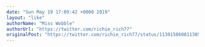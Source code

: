 ```yaml
---
date: "Sun May 19 17:09:42 +0000 2019"
layout: "like"
authorName: "Miss Wobble"
authorUrl: "https://twitter.com/richie_rich77"
originalPost: "https://twitter.com/richie_rich77/status/1130158600113053696"
---
```

